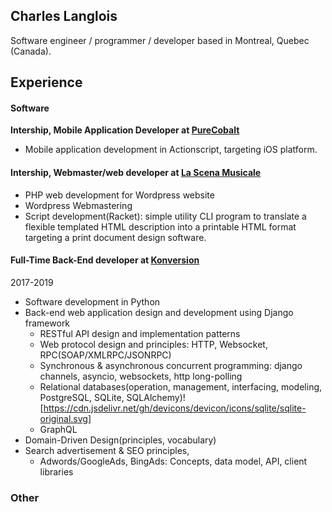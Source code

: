 <link rel="stylesheet" href="https://cdn.jsdelivr.net/gh/devicons/devicon@v2.15.1/devicon.min.css">
<script src="https://kit.fontawesome.com/2693fce77c.js" crossorigin="anonymous"></script>

## Charles Langlois

Software engineer / programmer / developer based in Montreal, Quebec (Canada).

## Experience
#### Software

**Intership, Mobile Application Developer at [PureCobalt](https://www.purecobalt.com/)**
- Mobile application development in Actionscript, targeting iOS platform.

#### Intership, Webmaster/web developer at [La Scena Musicale](https://myscena.org/)
- PHP web development for Wordpress website
- Wordpress Webmastering
- Script development(Racket): simple utility CLI program to translate a flexible templated HTML description into a printable HTML format targeting a print document design software.

#### Full-Time Back-End developer at [Konversion](https://www.linkedin.com/company/konversion/about/)
2017-2019
- Software development in Python <i class="fa-brands fa-python"></i>
- Back-end web application design and development using Django framework
  - RESTful API design and implementation patterns
  - Web protocol design and principles: HTTP, Websocket, RPC(SOAP/XMLRPC/JSONRPC)
  - Synchronous & asynchronous concurrent programming: django channels, asyncio, websockets, http long-polling
  - Relational databases(operation, management, interfacing, modeling, PostgreSQL, SQLite, SQLAlchemy)<i class="devicon-postgresql-plain colored"></i><i class="devicon-sqlalchemy-plain colored"></i><i class="devicon-sqlite-plain colored"></i>![https://cdn.jsdelivr.net/gh/devicons/devicon/icons/sqlite/sqlite-original.svg]
  - GraphQL
- Domain-Driven Design(principles, vocabulary)
- Search advertisement & SEO principles,
  - Adwords/GoogleAds, BingAds: Concepts, data model, API, client libraries

### Other
